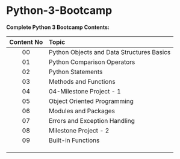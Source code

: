 # Python-3-Bootcamp
**Complete Python 3 Bootcamp Contents:**

| **Content No**     | **Topic**           |
| :-------------:   |:-------------|
| 00                | Python Objects and Data Structures Basics         |
| 01                | Python Comparison Operators                       |
| 02                | Python Statements                                 |
| 03                | Methods and Functions                             |
| 04                | 04-Milestone Project - 1                          |
| 05                | Object Oriented Programming                       |
| 06                | Modules and Packages                              |
| 07                | Errors and Exception Handling                     |
| 08                | Milestone Project - 2                             |
| 09                | Built-in Functions                                |
|                   |                                                   |
|                   |                                                   |
|                   |                                                   |
